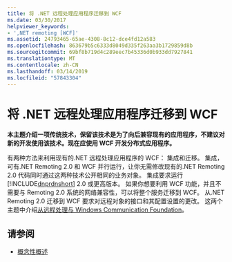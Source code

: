 ```yaml
---
title: 将 .NET 远程处理应用程序迁移到 WCF
ms.date: 03/30/2017
helpviewer_keywords:
- ',NET remoting [WCF]'
ms.assetid: 24793465-65ae-4308-8c12-dce4fd12a583
ms.openlocfilehash: 863679b5c6333d8049d335f263aa3b1729859d8b
ms.sourcegitcommit: 69bf8b719d4c289eec7b45336d0b933dd7927841
ms.translationtype: MT
ms.contentlocale: zh-CN
ms.lasthandoff: 03/14/2019
ms.locfileid: "57843304"
---
```

# <a name="migrating-net-remoting-applications-to-wcf"></a>将 .NET 远程处理应用程序迁移到 WCF
**本主题介绍一项传统技术，保留该技术是为了向后兼容现有的应用程序，不建议对新的开发使用该技术。现在应使用 WCF 开发分布式应用程序。**  
  
 有两种方法来利用现有的.NET 远程处理应用程序的 WCF： 集成和迁移。 集成，可有.NET Remoting 2.0 和 WCF 并行运行，让你无需修改现有的.NET Remoting 2.0 代码同时通过这两种技术公开相同的业务对象。 集成要求运行 [!INCLUDE[dnprdnshort](../../../../includes/dnprdnshort-md.md)] 2.0 或更高版本。 如果你想要利用 WCF 功能，并且不需要与 Remoting 2.0 系统的网络兼容性，可以将整个服务迁移到 WCF。 从.NET Remoting 2.0 迁移到 WCF 要求对远程对象的接口和其配置设置的更改。 这两个主题中介绍[从远程处理与 Windows Communication Foundation](https://go.microsoft.com/fwlink/?LinkId=74403)。  
  
## <a name="see-also"></a>请参阅
- [概念性概述](../../../../docs/framework/wcf/conceptual-overview.md)
